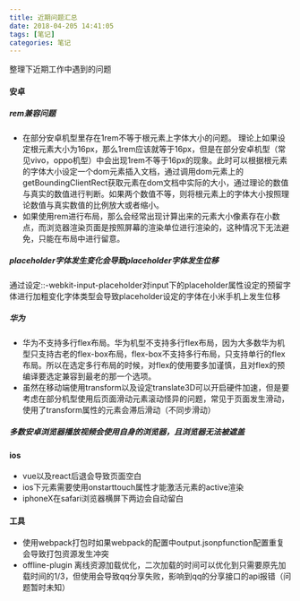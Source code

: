 ```yaml
---
title: 近期问题汇总
date: 2018-04-205 14:41:05
tags: [笔记]
categories: 笔记
---
```

整理下近期工作中遇到的问题
#### 安卓
##### rem兼容问题
- 在部分安卓机型里存在1rem不等于根元素上字体大小的问题。
理论上如果设定根元素大小为16px，那么1rem应该就等于16px，但是在部分安卓机型（常见vivo，oppo机型）中会出现1rem不等于16px的现象。此时可以根据根元素的字体大小设定一个dom元素插入文档，通过调用dom元素上的getBoundingClientRect获取元素在dom文档中实际的大小，通过理论的数值与真实的数值进行判断。如果两个数值不等，则将根元素上的字体大小按照理论数值与真实数值的比例放大或者缩小。
- 如果使用rem进行布局，那么会经常出现计算出来的元素大小像素存在小数点，而浏览器渲染页面是按照屏幕的渲染单位进行渲染的，这种情况下无法避免，只能在布局中进行留意。

##### placeholder字体发生变化会导致placeholder字体发生位移
通过设定::-webkit-input-placeholder对input下的placeholder属性设定的预留字体进行加粗变化字体类型会导致placeholder设定的字体在小米手机上发生位移

##### 华为
- 华为不支持多行flex布局。华为机型不支持多行flex布局，因为大多数华为机型只支持古老的flex-box布局，flex-box不支持多行布局，只支持单行的flex布局。所以在选定多行布局的时候，对flex的使用要多加谨慎，且对flex的预编译要选定兼容到最老的那一个选项。
- 虽然在移动端使用transform以及设定translate3D可以开启硬件加速，但是要考虑在部分机型使用后页面滑动元素滚动怪异的问题，常见于页面发生滑动，使用了transform属性的元素会滞后滑动（不同步滑动）
##### 多数安卓浏览器播放视频会使用自身的浏览器，且浏览器无法被遮盖

#### ios
- vue以及react后退会导致页面空白
- ios下元素需要使用onstarttouch属性才能激活元素的active渲染
- iphoneX在safari浏览器横屏下两边会自动留白
#### 工具
- 使用webpack打包时如果webpack的配置中output.jsonpfunction配置重复会导致打包资源发生冲突
- offline-plugin 离线资源加载优化，二次加载的时间可以优化到只需要原先加载时间的1/3，但使用会导致qq分享失败，影响到qq的分享接口的api报错（问题暂时未知）
